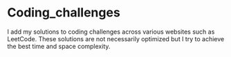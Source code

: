 # Coding_challenges
I add my solutions to coding challenges across various websites such as LeetCode.
These solutions are not necessarily optimized but I try to achieve the best time and space complexity. 
